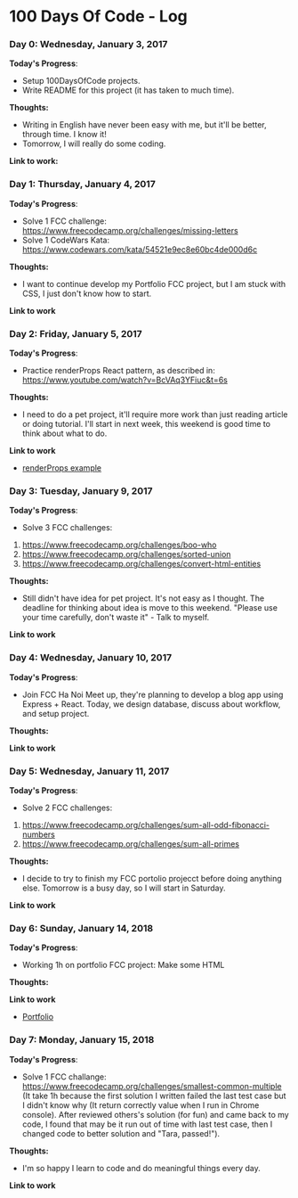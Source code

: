 # 100 Days Of Code - Log

### Day 0: Wednesday, January 3, 2017

**Today's Progress**:
* Setup 100DaysOfCode projects.
* Write README for this project (it has taken to much time).

**Thoughts:**
* Writing in English have never been easy with me, but it'll be better, through time. I know it!
* Tomorrow, I will really do some coding.

**Link to work:**

### Day 1: Thursday, January 4, 2017

**Today's Progress**:
* Solve 1 FCC challenge: https://www.freecodecamp.org/challenges/missing-letters
* Solve 1 CodeWars Kata: https://www.codewars.com/kata/54521e9ec8e60bc4de000d6c

**Thoughts:**
* I want to continue develop my Portfolio FCC project, but I am stuck with CSS, I just don't know how to start.

**Link to work**

### Day 2: Friday, January 5, 2017

**Today's Progress**:
* Practice renderProps React pattern, as described in: https://www.youtube.com/watch?v=BcVAq3YFiuc&t=6s

**Thoughts:**
* I need to do a pet project, it'll require more work than just reading article or doing tutorial. I'll start in next week, this weekend is good time to think about what to do.

**Link to work**
* [renderProps example](https://github.com/tungnt-580/RenderPropsExample)

### Day 3: Tuesday, January 9, 2017

**Today's Progress**:
* Solve 3 FCC challenges:
1. https://www.freecodecamp.org/challenges/boo-who
2. https://www.freecodecamp.org/challenges/sorted-union
3. https://www.freecodecamp.org/challenges/convert-html-entities

**Thoughts:**
* Still didn't have idea for pet project. It's not easy as I thought. The deadline for thinking about idea is move to this weekend. "Please use your time carefully, don't waste it" - Talk to myself.

**Link to work**

### Day 4: Wednesday, January 10, 2017

**Today's Progress**:
* Join FCC Ha Noi Meet up, they're planning to develop a blog app using Express + React. Today, we design database, discuss about workflow, and setup project.

**Thoughts:**

**Link to work**

### Day 5: Wednesday, January 11, 2017

**Today's Progress**:
* Solve 2 FCC challenges:
1. https://www.freecodecamp.org/challenges/sum-all-odd-fibonacci-numbers
2. https://www.freecodecamp.org/challenges/sum-all-primes

**Thoughts:**
* I decide to try to finish my FCC portolio projecct before doing anything else. Tomorrow is a busy day, so I will start in Saturday.

**Link to work**

### Day 6: Sunday, January 14, 2018

**Today's Progress**:
* Working 1h on portfolio FCC project: Make some HTML

**Thoughts:**

**Link to work**
* [Portfolio](https://codepen.io/thetungctn/pen/KyrbNG)

### Day 7: Monday, January 15, 2018

**Today's Progress**:
* Solve 1 FCC challange: https://www.freecodecamp.org/challenges/smallest-common-multiple (It take 1h because the first solution I written failed the last test case but I didn't know why (It return correctly value when I run in Chrome console). After reviewed others's solution (for fun) and came back to my code, I found that may be it run out of time with last test case, then I changed code to better solution and "Tara, passed!").

**Thoughts:**
* I'm so happy I learn to code and do meaningful things every day.

**Link to work**

